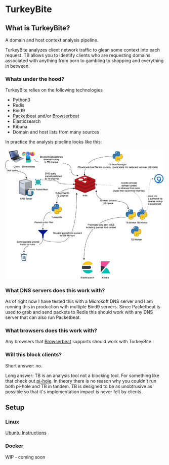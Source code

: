 # TurkeyBite

## What is TurkeyBite?

A domain and host context analysis pipeline.

TurkeyBite analyzes client network traffic to glean some context into each request. TB allows you to identify clients who are requesting domains associated with anything from porn to gambling to shopping and everything in between.

### Whats under the hood?

TurkeyBite relies on the following technologies

* Python3
* Redis
* Bind9
* [Packetbeat](https://www.elastic.co/products/beats/packetbeat) and/or [Browserbeat](https://github.com/MelonSmasher/browserbeat)
* Elasticsearch
* Kibana
* Domain and host lists from many sources

In practice the analysis pipeline looks like this:

![flow-chart](img/flow.png)

### What DNS servers does this work with?

As of right now I have tested this with a Microsoft DNS server and I am running this in production with multiple Bind9 servers. Since Packetbeat is used to grab and send packets to Redis this should work with any DNS server that can also run Packetbeat.

### What browsers does this work with?

Any browsers that [Browserbeat](https://github.com/MelonSmasher/browserbeat) supports should work with TurkeyBite.

### Will this block clients?

Short answer: no.

Long answer: TB is an analysis tool not a blocking tool. For something like that check out [pi-hole](https://pi-hole.net/). In theory there is no reason why you couldn't run both pi-hole and TB in tandem. TB is designed to be as unobtrusive as possible so that it's implementation impact is never felt by clients.

## Setup

### Linux

[Ubuntu Instructions](docs/ubuntu_linux_install.md)

### Docker

WIP - coming soon
